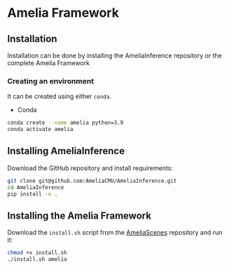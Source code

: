 # Amelia Framework

## Installation

Installation can be done by installing the AmeliaInference repository or the complete Amelia Framework

### Creating an environment

It can be created using either `conda`.

- Conda

```bash
conda create --name amelia python=3.9
conda activate amelia
```

## Installing AmeliaInference

Download the GitHub repository and install requirements:

```bash
git clone git@github.com:AmeliaCMU/AmeliaInference.git
cd AmeliaInference
pip install -e .
```

## Installing the Amelia Framework

Download the `install.sh` script from the [AmeliaScenes](https://github.com/AmeliaCMU/AmeliaScenes) repository and run it:

```bash
chmod +x install.sh
./install.sh amelia
```
